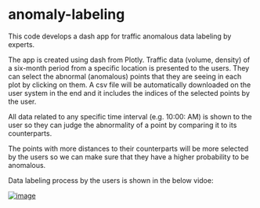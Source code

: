 # anomaly-labeling
This code develops a dash app for traffic anomalous data labeling by experts.

The app is created using dash from Plotly. Traffic data (volume, density) of a six-month period from a specific location is presented to the users. They can select the abnormal (anomalous) points that they are seeing in each plot by clicking on them. A csv file will be automatically downloaded on the user system in the end and it includes the indices of the selected points by the user. 

All data related to any specific time interval (e.g. 10:00: AM) is shown to the user so they can judge the abnormality of a point by comparing it to its counterparts.

The points with more distances to their counterparts will be more selected by the users so we can make sure that they have a higher probability to be anomalous.

Data labeling process by the users is shown in the below vidoe: 

[![image](https://user-images.githubusercontent.com/112522995/187570834-9fa99a1d-0e84-483f-bbf9-d96c28475419.png)](https://www.youtube.com/watch?v=I7wv8SyDsaQ&t=6s)

